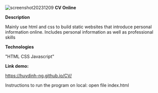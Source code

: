 ![screenshot20231209](https://github.com/huydinh-ng/CV/assets/131755314/34e1c6e4-6b05-4505-99fe-3aca664920c7)
**CV Online**

**Description**

Mainly use html and css to build static websites that introduce personal information online. Includes personal information as well as professional skills

**Technologies**

"HTML
CSS
Javascript"

**Link demo:**

https://huydinh-ng.github.io/CV/

Instructions to run the program on local: open file index.html
